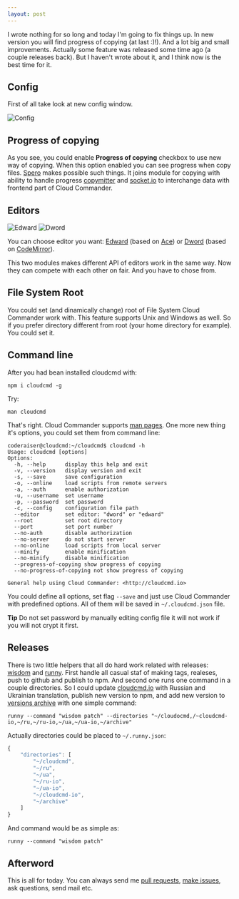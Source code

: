 ```yaml
---
layout: post
---
```


I wrote nothing for so long and today I'm going to fix things up.
In new version you will find progress of copying (at last :)!).
And a lot big and small improvements. Actually some feature was released
some time ago (a couple releases back). But I haven't wrote about it, and I think
now is the best time for it.

## Config
First of all take look at new config window.

![Config](http://files.cloudcmd.io/img/2015-06-05-cloud-commander-v3/config.png "Config")

## Progress of copying

As you see, you could enable **Progress of copying** checkbox to use new way of copying.
When this option enabled you can see progress when copy files.
[Spero](https://github.com/cloudcmd/spero "Spero") makes possible such things.
It joins module for copying with ability to handle progress [copymitter](https://github.com/coderaiser/copymitter "Copymitter") and
[socket.io](http://socket.io "Socket.io") to interchange data with frontend part of
Cloud Commander.

## Editors

![Edward](http://files.cloudcmd.io/img/2015-06-05-cloud-commander-v3/edward.png "Edward")
![Dword](http://files.cloudcmd.io/img/2015-06-05-cloud-commander-v3/dword.png "Dword")

You can choose editor you want: [Edward](https://github.com/cloudcmd/edward "Edward") (based on [Ace](http://ace.c9.io "Ace")) or [Dword](https://github.com/cloudcmd/dword "Dword") (based on
[CodeMirror](http://codemirror.net "CodeMirror")).

This two modules makes different API of editors work in the same way. Now they can compete
with each other on fair. And you have to chose from.

## File System Root

You could set (and dinamically change) root of File System Cloud Commander work with.
This feature supports Unix and Windows as well.
So if you prefer directory different from root (your home directory for example).
You could set it.

## Command line

After you had bean installed cloudcmd with:

```
npm i cloudcmd -g
```

Try:

```
man cloudcmd
```

That's right. Cloud Commander supports [man pages](http://en.wikipedia.org/wiki/Man_page "Man Pages").
One more new thing it's options, you could set them from command line:

```
coderaiser@cloudcmd:~/cloudcmd$ cloudcmd -h
Usage: cloudcmd [options]
Options:
  -h, --help      display this help and exit
  -v, --version   display version and exit
  -s, --save      save configuration
  -o, --online    load scripts from remote servers
  -a, --auth      enable authorization
  -u, --username  set username
  -p, --password  set password
  -c, --config    configuration file path
  --editor        set editor: "dword" or "edward"
  --root          set root directory
  --port          set port number
  --no-auth       disable authorization
  --no-server     do not start server
  --no-online     load scripts from local server
  --minify        enable minification
  --no-minify     disable minification
  --progress-of-copying show progress of copying
  --no-progress-of-copying not show progress of copying

General help using Cloud Commander: <http://cloudcmd.io>
```

You could define all options, set flag `--save` and just use Cloud Commander
with predefined options. All of them will be saved in `~/.cloudcmd.json` file.

**Tip**
Do not set password by manually editing config file it will not work if you
will not crypt it first.

## Releases

There is two little helpers that all do hard work related with releases:
[wisdom](https://github.com/coderaiser/wisdom) and [runny](https://github.com/coderaiser/node/node-runny). First handle all
casual staf of making tags, realeses, push to github and publish to npm.
And second one runs one command in a couple directories. So I could update
[cloudcmd.io](http://cloudcmd.io "cloudcmd.io") with Russian and Ukrainian
translation, publish new version to npm, and add new version to [versions archive](https://github.com/cloudcmd/archive "Versions Archive") with one simple command:

```
runny --command "wisdom patch" --directories "~/cloudocmd,/~cloudcmd-io,~/ru,~/ru-io,~/ua,~/ua-io,~/archive"
```

Actually directories could be placed to `~/.runny.json`:
```js
{
    "directories": [
        "~/cloudcmd",
        "~/ru",
        "~/ua",
        "~/ru-io",
        "~/ua-io",
        "~/cloudcmd-io",
        "~/archive"
    ]
}
```

And command would be as simple as:

```
runny --command "wisdom patch"
```

## Afterword

This is all for today.
You can always send me [pull requests](https://github.com/coderaiser/cloudcmd/pulls "Pull request"), [make issues](https://github.com/coderaiser/cloudcmd/issues "Issues"), ask questions, send mail etc.
